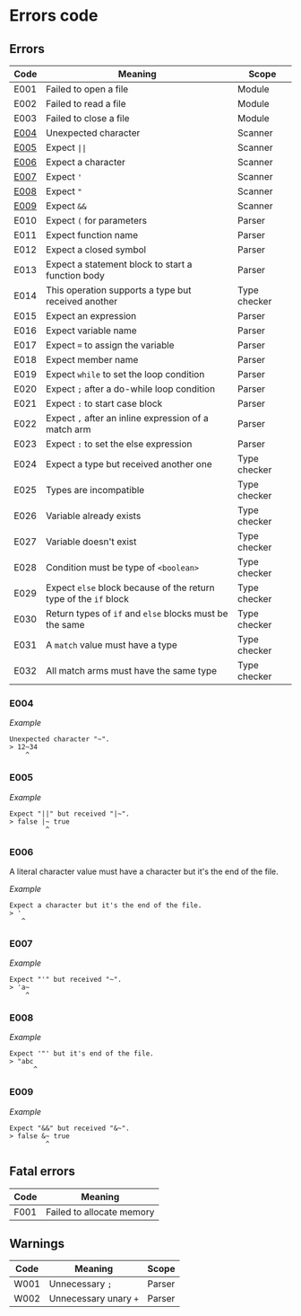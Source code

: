 # Errors code

## Errors

|Code|Meaning|Scope|
|-|-|-|
|E001|Failed to open a file|Module|
|E002|Failed to read a file|Module|
|E003|Failed to close a file|Module|
|[E004](#e004)|Unexpected character|Scanner|
|[E005](#e005)|Expect `\|\|`|Scanner|
|[E006](#e006)|Expect a character|Scanner|
|[E007](#e007)|Expect `'`|Scanner|
|[E008](#e008)|Expect `"`|Scanner|
|[E009](#e009)|Expect `&&`|Scanner|
|E010|Expect `(` for parameters|Parser|
|E011|Expect function name|Parser|
|E012|Expect a closed symbol|Parser|
|E013|Expect a statement block to start a function body|Parser|
|E014|This operation supports a type but received another|Type checker|
|E015|Expect an expression|Parser|
|E016|Expect variable name|Parser|
|E017|Expect `=` to assign the variable|Parser|
|E018|Expect member name|Parser|
|E019|Expect `while` to set the loop condition|Parser|
|E020|Expect `;` after a do-while loop condition|Parser|
|E021|Expect `:` to start case block|Parser|
|E022|Expect `,` after an inline expression of a match arm|Parser|
|E023|Expect `:` to set the else expression|Parser|
|E024|Expect a type but received another one|Type checker|
|E025|Types are incompatible|Type checker|
|E026|Variable already exists|Type checker|
|E027|Variable doesn't exist|Type checker|
|E028|Condition must be type of `<boolean>`|Type checker|
|E029|Expect `else` block because of the return type of the `if` block|Type checker|
|E030|Return types of `if` and `else` blocks must be the same|Type checker|
|E031|A `match` value must have a type|Type checker|
|E032|All match arms must have the same type|Type checker|

### E004
*Example*
```
Unexpected character "~".
> 12~34
    ^
```

### E005
*Example*
```
Expect "||" but received "|~".
> false |~ true
         ^
```

### E006
A literal character value must have a character but it's the end of the file.

*Example*
```
Expect a character but it's the end of the file.
> '
   ^
```

### E007
*Example*
```
Expect "'" but received "~".
> 'a~
    ^
```

### E008
*Example*
```
Expect '"' but it's end of the file.
> "abc
      ^
```

### E009
*Example*
```
Expect "&&" but received "&~".
> false &~ true
         ^
```

## Fatal errors

|Code|Meaning|
|-|-|
|F001|Failed to allocate memory|

## Warnings

|Code|Meaning|Scope|
|-|-|-|
|W001|Unnecessary `;`|Parser|
|W002|Unnecessary unary `+`|Parser|
